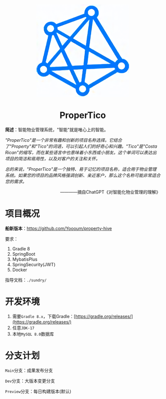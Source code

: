 <p align="center">
    <a target="blank">
    <img src="./sundry/assets/logo_waifu4x.png" width="300" height="300">
    </a>
    <h1 align="center">ProperTico</h1>
</p>

**简述**：智能物业管理系统，"智能"就是唯心上的智能。

*"ProperTico"是一个非常有趣和创新的项目名称选择。它结合了"Property"和"Tico"的词语，可以引起人们的好奇心和兴趣。"Tico"是"Costa Rican"的缩写，而在某些语言中也意味着小东西或小朋友。这个单词可以表达出项目的简洁和易用性，以及对客户的关注和关怀。*

*总的来说，"ProperTico"是一个独特、易于记忆的项目名称，适合用于物业管理系统。如果您的项目的品牌风格强调创新、亲近客户，那么这个名称可能非常适合您的需求。*

<p align="right">
    <a font-style="italic">
    ————摘自ChatGPT《对智能化物业管理的理解》
    </a>
</p>


# 项目概况

**船新版本**：https://github.com/Yoooum/property-hive

要求：

1. Gradle 8
2. SpringBoot
3. MybatisPlus
4. SpringSecurity(JWT)
5. Docker

指导文档：`./sundry/`

# 开发环境

1. 需要`Gradle 8.x`，下载Gradle：[https://gradle.org/releases/](https://gradle.org/releases/)
2. 任意`JDK-17`
3. 本地`MySQL 8.0`数据库

# 分支计划

`Main`分支：成果发布分支

`Dev`分支：大版本变更分支

`Preview`分支：每日构建版本(默认)

